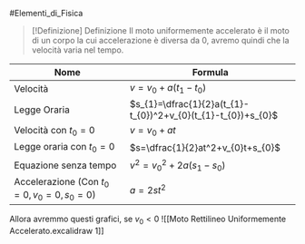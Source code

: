 #Elementi_di_Fisica 
>[!Definizione]  Definizione
>Il moto uniformemente accelerato è il moto di un corpo la cui accelerazione è diversa da 0, avremo quindi che la velocità varia nel tempo. 


| Nome                                          | Formula                                                       |
| --------------------------------------------- | ------------------------------------------------------------- |
| Velocità                                      | $v=v_{0}+a(t_{1}-t_{0})$                                      |
| Legge Oraria                                  | $s_{1}=\dfrac{1}{2}a(t_{1}-t_{0})^2+v_{0}(t_{1}-t_{0})+s_{0}$ |
| Velocità con $t_{0}=0$                        | $v=v_{0}+at$                                                  |
| Legge oraria con $t_{0}=0$                    | $s=\dfrac{1}{2}at^2+v_{0}t+s_{0}$                             |
| Equazione senza tempo                         | $v^2=v_{0}^2+2a(s_{1}-s_{0})$                                 |
| Accelerazione (Con $t_{0}=0,v_{0}=0,s_{0}=0$) | $a=2st^2$                                                     |

Allora avremmo questi grafici, se $v_{0}<0$
![[Moto Rettilineo Uniformemente Accelerato.excalidraw 1]]